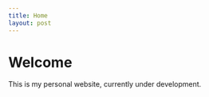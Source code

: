 ```yaml
---
title: Home
layout: post
---
```


Welcome
=======

This is my personal website, currently under development.

